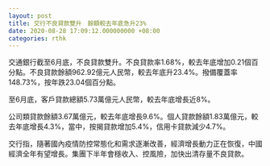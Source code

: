 ```yaml
---
layout: post
title: 交行不良貸款雙升　餘額較去年底急升23%
date: 2020-08-28 17:09:12.000000000 +08:00
categories: rthk
---
```


交通銀行截至6月底，不良貸款雙升。不良貸款率1.68%，較去年底增加0.21個百分點。不良貸款餘額962.92億元人民幣，較去年底升23.4%。撥備覆蓋率148.73%，按年跌23.04個百分點。

至6月底，客戶貸款總額5.73萬億元人民幣，較去年底增長近8%。

公司類貸款餘額3.67萬億元，較去年底增長9.6%。個人貸款餘額1.83萬億元，較去年底增長4.3%，當中，按揭貸款增加5.4%，信用卡貸款減少4.7%。

交行指，隨著國內疫情防控常態化和需求逐漸改善，經濟增長動力正在恢復，中國經濟全年有望增長。集團下半年會穩收入、控風險，加快出清存量不良貸款。
